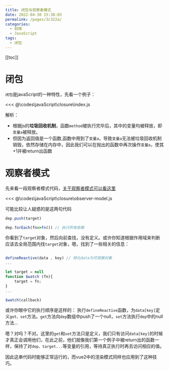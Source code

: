 ```yaml
---
title: 闭包与观察者模式
date: 2022-04-30 15:38:03
permalink: /pages/3c322a/
categories:
  - 前端
  - JavaScript
tags:
  - 闭包
---
```


[[toc]]

# 闭包

`闭包`是javaScript的一种特性，先看一个例子：

<<< @\codes\javaScript\closure\index.js

解析：
-   根据js的**垃圾回收机制**，函数`method`被执行完毕后，其中的变量均被释放，即`变量a`被释放。
-   但因为返回值是一个函数,函数中用到了`变量a`，导致`变量a`无法被垃圾回收机制销毁，依然存储在内存中，因此我们可以在抛出的函数中再次操作`变量a`，使其+1并被return出函数

# 观察者模式

先来看一段观察者模式代码，[关于观察者模式可以看这里](/categories/?category=观察者模式)

<<< @\codes\javaScript\closure\observer-model.js

可能比较让人疑惑的是这两句代码

```js
dep.push(target) 

dep.forEach(fn=>fn()) // 执行所有依赖
```

你看到了`target`对象，然后向前查找，没有定义。或许你知道根据作用域来判断应该去全局范围内找`target`对象，嗯，找到了一些相关的信息：

```js

defineReactive(data , key) // 转化data为可观察对象
...

let target = null
function $watch (fn){
    target = fn;
}
...

$watch(callback)

```

或许你眼中它的执行顺序是这样的：
执行`defineReactive`函数，为`data[key]`定义`get、set`方法。`get`方法向`dep`数组中push了一个null，`set`方法执行`dep`中的null方法...

嗯？对吗？不对。这里的`get`和`set`方法只是定义，我们只有访问`data[key]`的时候才真正会调用他们，在此之前，他们就像我们第一个例子中被return出的函数一样，保持了对`dep、target...`等变量的引用，等待真正执行时再去访问相应的值。

因此这串代码时能够正常运行的，而vue2中的渲染模式同样也应用到了这种技巧。

